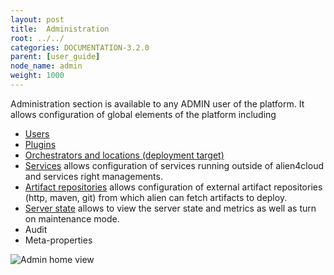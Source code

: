 ```yaml
---
layout: post
title:  Administration
root: ../../
categories: DOCUMENTATION-3.2.0
parent: [user_guide]
node_name: admin
weight: 1000
---
```


Administration section is available to any ADMIN user of the platform. It allows configuration of global elements of the platform including

* [Users](#/documentation/3.0.0/user_guide/user_management.html)
* [Plugins](#/documentation/3.0.0/user_guide/plugin_management.html)
* [Orchestrators and locations (deployment target)](#/documentation/3.0.0/user_guide/orchestrator_location_management.html)
* [Services](#/documentation/3.0.0/user_guide/services_management.html) allows configuration of services running outside of alien4cloud and services right managements.
* [Artifact repositories](#/documentation/3.0.0/user_guide/admin_artifact_repositories.html) allows configuration of external artifact repositories (http, maven, git) from which alien can fetch artifacts to deploy.
* [Server state](#/documentation/3.0.0/user_guide/admin_server_state.html) allows to view the server state and metrics as well as turn on maintenance mode.
* Audit
* Meta-properties

![Admin home view](../../images/3.2.0/user_guide/admin/admin_home.png)
